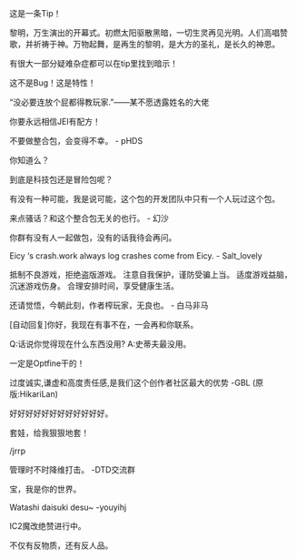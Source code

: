 这是一条Tip！

黎明，万生演出的开幕式。初燃太阳驱散黑暗，一切生灵再见光明。人们高唱赞歌，并祈祷于神。万物起舞，是再生的黎明，是大方的圣礼，是长久的神恩。

有很大一部分疑难杂症都可以在tip里找到暗示！

这不是Bug！这是特性！

“没必要连放个屁都得教玩家.”——某不愿透露姓名的大佬

你要永远相信JEI有配方！

不要做整合包，会变得不幸。 - pHDS

你知道么？

到底是科技包还是冒险包呢？

有没有一种可能，我是说可能，这个包的开发团队中只有一个人玩过这个包。

来点骚话？和这个整合包无关的也行。 - 幻沙

你群有没有人一起做包，没有的话我待会再问。

Eicy ‘s crash.work always log crashes come from Eicy. - Salt_lovely

抵制不良游戏，拒绝盗版游戏。 注意自我保护，谨防受骗上当。 适度游戏益脑，沉迷游戏伤身。 合理安排时间，享受健康生活。

还请觉悟，今朝此刻，作者榨玩家，无良也。 - 白马非马

[自动回复]你好，我现在有事不在，一会再和你联系。

Q:话说你觉得现在什么东西没用? A:史蒂夫最没用。

一定是Optfine干的！

过度诚实,谦虚和高度责任感,是我们这个创作者社区最大的优势 -GBL (原版:HikariLan)

好好好好好好好好好好好好。

套娃，给我狠狠地套！

/jrrp

管理时不时降维打击。 -DTD交流群

宝，我是你的世界。

Watashi daisuki desu~ -youyihj

IC2魔改绝赞进行中。

不仅有反物质，还有反人品。

